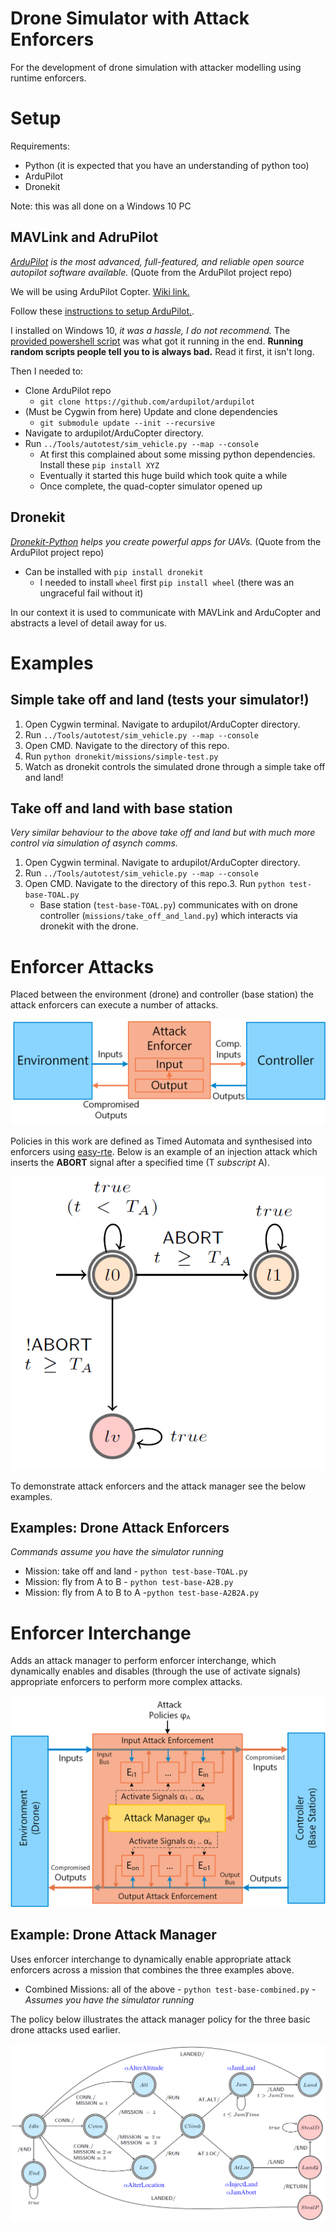 # Drone Simulator with Attack Enforcers
For the development of drone simulation with attacker modelling using runtime enforcers.

# Setup
Requirements:
* Python (it is expected that you have an understanding of python too)
* ArduPilot
* Dronekit

Note: this was all done on a Windows 10 PC

## MAVLink and AdruPilot
_[ArduPilot](https://github.com/ardupilot/ardupilot) is the most advanced, full-featured, and reliable open source autopilot software available._ (Quote from the ArduPilot project repo)

We will be using ArduPilot Copter. [Wiki link.](https://ardupilot.org/copter/index.html)

Follow these [instructions to setup ArduPilot.](https://ardupilot.org/dev/docs/SITL-setup-landingpage.html).

I installed on Windows 10, _it was a hassle, I do not recommend._ The [provided powershell script](https://github.com/ArduPilot/ardupilot/tree/master/Tools/environment_install/install-prereqs-windows.ps1) was what got it running in the end. **Running random scripts people tell you to is always bad.** Read it first, it isn't long.

Then I needed to:
* Clone ArduPilot repo 
    * ```git clone https://github.com/ardupilot/ardupilot```
* (Must be Cygwin from here) Update and clone dependencies
    * ```git submodule update --init --recursive```
* Navigate to ardupilot/ArduCopter directory.
* Run ```../Tools/autotest/sim_vehicle.py --map --console```
    * At first this complained about some missing python dependencies. Install these ```pip install XYZ```
    * Eventually it started this huge build which took quite a while
    * Once complete, the quad-copter simulator opened up
<!--
* Navigate to the ArduCopter directory
    * ```cd ArduCopter```
* Required python package empy (maybe others too, this was the only one I was missing)
    * ```pip install empy```
* Required installation of [MAVProxy](https://ardupilot.org/mavproxy/docs/getting_started/download_and_installation.html) manually too
    * Lots of python dependencies, check here [MAVProxy: Download and Installation](https://ardupilot.org/mavproxy/docs/getting_started/download_and_installation.html)
    * Clone ```git clone https://github.com/ArduPilot/MAVProxy.git```
    * Build/install ```python setup.py build install --user```
* Required something to create XWindows Displays (so you can use a GUI from WSL)
    * VcXsrv was suggested in ArduoPilot docs [here](https://ardupilot.org/dev/docs/building-setup-windows10.html#building-setup-windows10)
    * I found a built binary [here](https://github.com/ArcticaProject/vcxsrv). Note some differences
    * Once installed, run xlaunch.exe to configure... you should only need to change "Disable access control" which is on the third page
    * Then run vcxsrv.exe
* Run the ArduPilot SITL (Software in the loop) 
    * ```../Tools/autotest/sim_vehicle.py -console -map```
    * _this will take 15-20 min the first time as it builds everything..._ -->

## Dronekit
_[Dronekit-Python](https://github.com/dronekit/dronekit-python) helps you create powerful apps for UAVs._ (Quote from the ArduPilot project repo)

* Can be installed with ```pip install dronekit```
    * I needed to install ```wheel``` first ```pip install wheel``` (there was an ungraceful fail without it)

In our context it is used to communicate with MAVLink and ArduCopter and abstracts a level of detail away for us.

# Examples
## Simple take off and land (tests your simulator!)
1. Open Cygwin terminal. Navigate to ardupilot/ArduCopter directory.
2. Run ```../Tools/autotest/sim_vehicle.py --map --console```
3. Open CMD. Navigate to the directory of this repo.
4. Run ```python dronekit/missions/simple-test.py```
5. Watch as dronekit controls the simulated drone through a simple take off and land!

## Take off and land with base station
_Very similar behaviour to the above take off and land but with much more control via simulation of asynch comms._
1. Open Cygwin terminal. Navigate to ardupilot/ArduCopter directory.
2. Run ```../Tools/autotest/sim_vehicle.py --map --console```
3. Open CMD. Navigate to the directory of this repo.3. Run ```python test-base-TOAL.py```
    * Base station (```test-base-TOAL.py```) communicates with on drone controller (```missions/take_off_and_land.py```) which interacts via dronekit with the drone. 

# Enforcer Attacks 
Placed between the environment (drone) and controller (base station) the attack enforcers can execute a number of attacks.

![Attack enforcer placed between environment and controller](/images/enf-attack.png)

Policies in this work are defined as Timed Automata and synthesised into enforcers using [easy-rte](https://github.com/PRETgroup/easy-rte). Below is an example of an injection attack which inserts the **ABORT** signal after a specified time (T *subscript* A).

![Policy describing an injection attack (of the abort signal)](/images/abort-attack.png)

To demonstrate attack enforcers and the attack manager see the below examples. 

## Examples: Drone Attack Enforcers
*Commands assume you have the simulator running*
* Mission: take off and land - ```python test-base-TOAL.py```
* Mission: fly from A to B - ```python test-base-A2B.py```
* Mission: fly from A to B to A -```python test-base-A2B2A.py```

# Enforcer Interchange
Adds an attack manager to perform enforcer interchange, which dynamically enables and disables (through the use of activate signals) appropriate enforcers to perform more complex attacks.

![Attack manager policy for drones example with three missions](/images/RI-Manager.png)

## Example: Drone Attack Manager 
Uses enforcer interchange to dynamically enable appropriate attack enforcers across a mission that combines the three examples above. 

* Combined Missions: all of the above - ```python test-base-combined.py``` - *Assumes you have the simulator running*

The policy below illustrates the attack manager policy for the three basic drone attacks used earlier.

![Attack manager policy for drones example with three missions](/images/ei-policy.png)

